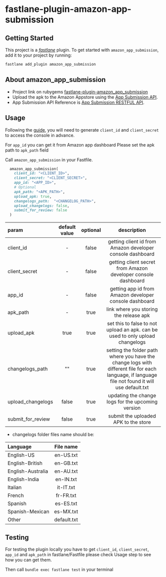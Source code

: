 # fastlane-plugin-amazon-app-submission

## Getting Started

This project is a [_fastlane_](https://github.com/fastlane/fastlane) plugin. To get started with `amazon_app_submission`, add it to your project by running:

```bash
fastlane add_plugin amazon_app_submission
```

## About amazon_app_submission

* Project link on rubygems [fastlane-plugin-amazon_app_submission](https://rubygems.org/gems/fastlane-plugin-amazon_app_submission)
* Upload the apk to the Amazon Appstore using the [App Submission API](https://developer.amazon.com/docs/app-submission-api/overview.html).
* App Submission API Reference is [App Submission RESTFUL API](https://developer.amazon.com/docs/app-submission-api/appsub-api-ref.html).

## Usage

Following the [guide](https://developer.amazon.com/docs/app-submission-api/auth.html), you will need to generate `client_id` and `client_secret` to access the console in advance.

For `app_id` you can get it from Amazon app dashboard
Please set the apk path to `apk_path` field

Call `amazon_app_submission` in your Fastfile.

```ruby
  amazon_app_submission(
    client_id: "<CLIENT_ID>",
    client_secret: "<CLIENT_SECRET>",
    app_id: "<APP_ID>",
    # Optional
    apk_path: "<APK_PATH>",
    upload_apk: true,
    changelogs_path:  "<CHANGELOG_PATH>",
    upload_changelogs: false,
    submit_for_review: false
  )
```

| param | default value | optional | description
|:----------|:-----------:|:-----------:|:-----------:|
client_id | - | false | getting client id from Amazon developer console dashboard
client_secret | - | false | getting client secret from Amazon developer console dashboard
app_id | - | false | getting app id from Amazon developer console dashboard
apk_path | - | true | link where you storing the release apk
upload_apk  | true  | true  | set this to false to not upload an apk. can be used to only upload changelogs
changelogs_path | "" | true | setting the folder path where you have the change logs with different file for each language, if language file not found it will use default.txt
upload_changelogs | false | true | updating the change logs for the upcoming version
submit_for_review | false | true | submit the uploaded APK to the store  

* changelogs folder files name should be:

| Language | File name
|:----------|:-----------:|
English-US | en-US.txt
English-British | en-GB.txt
English-Australia | en-AU.txt
English-India | en-IN.txt
Italian |it-IT.txt
French | fr-FR.txt
Spanish | es-ES.txt
Spanish-Mexican | es-MX.txt
Other | default.txt  

## Testing

For testing the plugin locally you have to get `client_id`, `client_secret`, `app_id` and `apk_path` in fastlane/Fastfile
please check Usage step to see how you can get them.

Then call `bundle exec fastlane test` in your terminal
